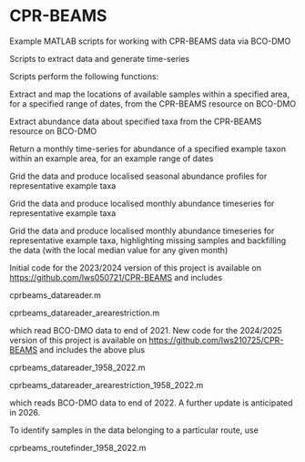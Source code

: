 # CPR-BEAMS
Example MATLAB scripts for working with CPR-BEAMS data via BCO-DMO

Scripts to extract data and generate time-series

Scripts perform the following functions:

Extract and map the locations of available samples within a specified area, for a specified range of dates, from the CPR-BEAMS resource on BCO-DMO

Extract abundance data about specified taxa from the CPR-BEAMS resource on BCO-DMO

Return a monthly time-series for abundance of a specified example taxon within an example area, for an example range of dates

Grid the data and produce localised seasonal abundance profiles for representative example taxa

Grid the data and produce localised monthly abundance timeseries for representative example taxa

Grid the data and produce localised monthly abundance timeseries for representative example taxa, highlighting missing samples and backfilling the data (with the local median value for any given month)

Initial code for the 2023/2024 version of this project is available on https://github.com/lws050721/CPR-BEAMS and includes

cprbeams_datareader.m

cprbeams_datareader_arearestriction.m

which read BCO-DMO data to end of 2021.   New code for the 2024/2025 version of this project is available on https://github.com/lws210725/CPR-BEAMS and includes the above plus 

cprbeams_datareader_1958_2022.m

cprbeams_datareader_arearestriction_1958_2022.m

which reads BCO-DMO data to end of 2022.   A further update is anticipated in 2026.

To identify samples in the data belonging to a particular route, use 

cprbeams_routefinder_1958_2022.m
